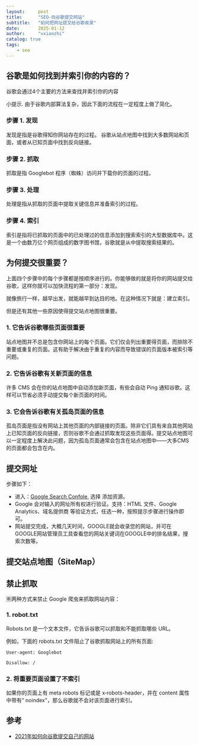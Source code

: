 ```yaml
---
layout:     post
title:      "SEO-向谷歌提交网站"
subtitle:   "如何把网址提交给谷歌收录"
date:       2025-01-12
author:     "vxiaozhi"
catalog: true
tags:
    - seo
---
```


## 谷歌是如何找到并索引你的内容的？

谷歌会通过4个主要的方法来查找并索引你的内容

小提示. 由于谷歌内部算法复杂，因此下面的流程在一定程度上做了简化。

### 步骤 1. 发现
发现是指是谷歌得知你网站存在的过程。 谷歌从站点地图中找到大多数网站和页面，或者从已知页面中找到反向链接。

### 步骤 2. 抓取
抓取是指 Googlebot 程序（蜘蛛）访问并下载你的页面的过程。

### 步骤 3. 处理
处理是指从抓取的页面中提取关键信息并准备索引的过程。

### 步骤 4. 索引

索引是指将已抓取的页面中的已处理过的信息添加到搜索索引的大型数据库中。这是一个由数万亿个网页组成的数字图书馆，谷歌就是从中提取搜索结果的。


## 为何提交很重要？

上面四个步骤中的每个步骤都是按顺序进行的。你能够做的就是将你的网站提交给谷歌，这样你就可以加快流程的第一部分：发现。

就像旅行一样，越早出发，就能越早到达目的地。在这种情况下就是：建立索引。

但是还有其他一些原因使得提交站点地图很重要。

### 1. 它告诉谷歌哪些页面很重要

站点地图并不总是包含你网站上的每个页面。它们仅会列出重要得页面，而排除不重要或重复的页面。这有助于解决由于重复的内容而导致错误的页面版本被索引等问题。

### 2. 它告诉谷歌有关新页面的信息

许多 CMS 会在你的站点地图中自动添加新页面，有些会自动 Ping 通知谷歌。这样可以节省必须手动提交每个新页面的时间。

### 3. 它会告诉谷歌有关孤岛页面的信息

孤岛页面是指没有网站上其他页面的内部链接的页面。除非它们具有来自其他网站上已知页面的反向链接，否则谷歌不会通过抓取发现这些页面得。提交站点地图可以一定程度上解决此问题，因为孤岛页面通常会包含在站点地图中——大多CMS的页面都会包含在内。


## 提交网址

步骤如下：

- 进入：[Google Search Confole](https://search.google.com/search-console), 选择 添加资源。 
- Google 会对输入的网址所有权进行验证。支持：HTML 文件、Google Analytics、域名提供商 等验证方式，任选一种，按照提示步骤进行操作即可。
- 网站提交完成，大概几天时间，GOOGLE就会收录您的网站，并可在GOOGLE网站管理员工具查看您的网站关键词在GOOGLE中的排名结果，搜索次数等。


## 提交站点地图（SiteMap）



## 禁止抓取

🈶两种方式来禁止 Google 爬虫来抓取网站内容：

### 1. robot.txt

Robots.txt 是一个文本文件，它告诉谷歌可以抓取和不能抓取哪些 URL。 

例如，下面的 robots.txt 文件阻止了谷歌抓取网站上的所有页面:

```
User-agent: Googlebot

Disallow: /
```

### 2. 将重要页面设置了不索引

如果你的页面上有 meta robots 标记或是 x‑robots-header，并在 content 属性中带有“ noindex”，那么谷歌就不会对该页面进行索引。


## 参考

- [2021年如何向谷歌提交自己的网站](2021年如何向谷歌提交自己的网站)